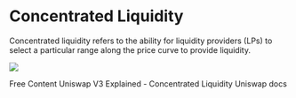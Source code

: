 # Concentrated Liquidity

Concentrated liquidity refers to the ability for liquidity providers (LPs) to select a particular range along the price curve to provide liquidity.

![](https://i0.wp.com/bowtiedisland.com/wp-content/uploads/2022/04/image-59.png?resize=680%2C321&ssl=1)

<ResourceGroupTitle>Free Content</ResourceGroupTitle>
<BadgeLink badgeText='Watch' href='https://youtu.be/ClWR1570UQw?t=252'>Uniswap V3 Explained - Concentrated Liquidity</BadgeLink>
<BadgeLink colorScheme='yellow' badgeText='Read' href='https://docs.uniswap.org/protocol/concepts/V3-overview/concentrated-liquidity'>Uniswap docs</BadgeLink>
